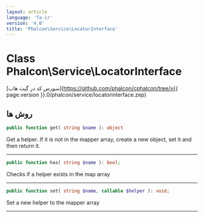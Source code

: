 ```yaml
---
layout: article
language: 'fa-ir'
version: '4.0'
title: 'Phalcon\Service\LocatorInterface'
---
```

# Class **Phalcon\Service\LocatorInterface**

[سورس کد در گیت هاب](https://github.com/phalcon/cphalcon/tree/v{{ page.version }}.0/phalcon/service/locatorinterface.zep)

## روش ها

```php
public function get( string $name ): object
```

Get a helper. If it is not in the mapper array, create a new object, set it and then return it.

* * *

```php
public function has( string $name ): bool;
```

Checks if a helper exists in the map array

* * *

```php
public function set( string $name, callable $helper ): void;
```

Set a new helper to the mapper array

* * *
